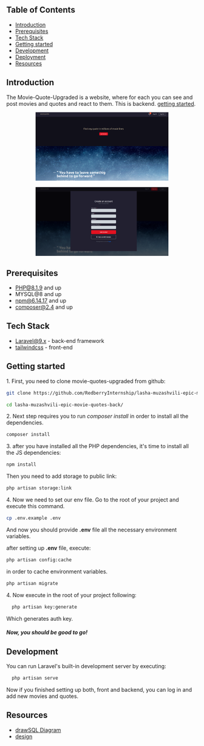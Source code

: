 ## Table of Contents

-   [Introduction](#introduction)
-   [Prerequisites](#prerequisites)
-   [Tech Stack](#tech-stack)
-   [Getting started](#getting-started)
-   [Development](#development)
-   [Deployment](#deployment)
-   [Resources](#resources)

## Introduction

The Movie-Quote-Upgraded is a website, where for each you can see and post movies and quotes and react to them.
This is backend. [getting started](#getting-started).

<p align="center">
  <img src="public/assets/Screenshot from 2022-12-09 18-52-00.png" width="350" title="hover text">
</p>
<p align="center">
  <img src="public/assets/Screenshot from 2022-12-09 18-52-20.png" width="350" title="hover text">
</p>

## Prerequisites

-   PHP@8.1.9 and up
-   MYSQL@8 and up
-   npm@6.14.17 and up
-   composer@2.4 and up

## Tech Stack

-   [Laravel@9.x](https://laravel.com/docs/9.x) - back-end framework
-   [tailwindcss](https://tailwindcss.com/docs/installation) - front-end

## Getting started

1\. First, you need to clone movie-quotes-upgraded from github:

```sh
git clone https://github.com/RedberryInternship/lasha-muzashvili-epic-movie-quotes-back.git
```

```sh
cd lasha-muzashvili-epic-movie-quotes-back/
```

2\. Next step requires you to run _composer install_ in order to install all the dependencies.

```sh
composer install
```

3\. after you have installed all the PHP dependencies, it's time to install all the JS dependencies:

```sh
npm install
```

Then you need to add storage to public link:

```sh
php artisan storage:link
```

4\. Now we need to set our env file. Go to the root of your project and execute this command.

```sh
cp .env.example .env
```

And now you should provide **.env** file all the necessary environment variables.

after setting up **.env** file, execute:

```sh
php artisan config:cache
```

in order to cache environment variables.

```sh
php artisan migrate
```

4\. Now execute in the root of your project following:

```sh
  php artisan key:generate
```

Which generates auth key.

##### Now, you should be good to go!

## Development

You can run Laravel's built-in development server by executing:

```sh
  php artisan serve
```

Now if you finished setting up both, front and backend, you can log in and add new movies and quotes.

## Resources

-   [drawSQL Diagram]()
-   [design](https://www.figma.com/file/5uMXCg3itJwpzh9cVIK3hA/Movie-Quotes-Bootcamp-assignment?node-id=335%3A24052&t=0tXCamJUwZXQIabA-0)
